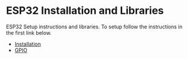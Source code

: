 # ESP32 Installation and Libraries

ESP32 Setup instructions and libraries. To setup follow the instructions in the first link below.

* [Installation](esp32_install.ipynb)
* [GPIO](esp32_GPIO.ipynb)
